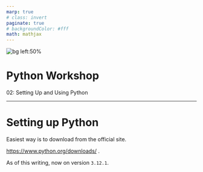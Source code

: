 ```yaml
---
marp: true
# class: invert
paginate: true
# backgroundColor: #fff
math: mathjax
---
```


![bg left:50%](../python_logo.svg)

# Python Workshop

02: Setting Up and Using Python

---

# Setting up Python

Easiest way is to download from the official site.

https://www.python.org/downloads/ .

As of this writing, now on version `3.12.1`.
